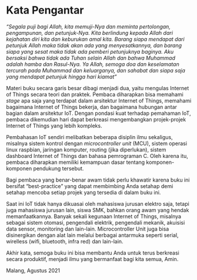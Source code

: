 # Kata Pengantar

_“Segala puji bagi Allah, kita memuji-Nya dan meminta pertolongan, pengampunan, dan petunjuk-Nya. Kita berlindung kepada Allah dari kejahatan diri kita dan keburukan amal kita. Barang siapa mendapat dari petunjuk Allah maka tidak akan ada yang menyesatkannya, dan barang siapa yang sesat maka tidak ada pemberi petunjuknya baginya. Aku bersaksi bahwa tidak ada Tuhan selain Allah dan bahwa Muhammad adalah hamba dan Rasul-Nya. Ya Allah, semoga doa dan keselamatan tercurah pada Muhammad dan keluarganya, dan sahabat dan siapa saja yang mendapat petunjuk hingga hari kiamat”_

Materi buku secara garis besar dibagi menjadi dua, yaitu mengulas Internet of Things secara teori dan praktek. Pembaca diharapkan bisa memahami _stage_ apa saja yang terdapat dalam arsitektur Internet of Things, memahami bagaimana Internet of Things bekerja, dan bagaimana hubungan antar bagian dalam arsitektur IoT. Dengan pondasi kuat terhadap pemahaman IoT, pembaca dikemudian hari dapat berkreasi mengembangkan projek-projek Internet of Things yang lebih kompleks.

Pembahasan IoT sendiri melibatkan beberapa disiplin ilmu sekaligus, misalnya sistem kontrol dengan _microcontroller unit_ \(MCU\), sistem operasi linux raspbian, jaringan komputer, routing \(jika diperlukan\), sistem dashboard Internet of Things dan bahasa pemrograman C. Oleh karena itu, pembaca diharapkan memiliki kemampuan dasar tentang komponen-komponen pendukung tersebut.

Bagi pembaca yang benar-benar awam tidak perlu khawatir karena buku ini bersifat “best-practice” yang dapat membimbing Anda setahap demi setahap mencoba setiap projek yang tersedia di dalam buku ini.

Saat ini IoT tidak hanya dikuasai oleh mahasiswa jurusan elektro saja, tetapi juga mahasiswa jurusan lain, siswa SMK, bahkan orang awam yang hendak memanfaatkannya. Banyak sekali kegunaan Internet of Things, misalnya sebagai sistem otomasi, pengendali elektrik, pengendali mekanik, akuisisi data sensor, monitoring dan lain-lain. Microcontroller Unit juga bisa disinergikan dengan alat lain melalui berbagai antarmuka seperti serial, wirelless \(wifi, bluetooth, infra red\) dan lain-lain.

Akhir kata, semoga buku ini bisa membantu Anda untuk terus berkreasi secara produktif, menjadi ilmu yang bermanfaat bagi kita semua, Amin.

Malang, Agustus 2021


